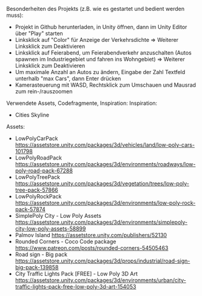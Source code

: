 Besonderheiten des Projekts (z.B. wie es gestartet und bedient werden muss):
- Projekt in Github herunterladen, in Unity öffnen, dann im Unity Editor über "Play" starten
- Linksklick auf "Color" für Anzeige der Verkehrsdichte
=> Weiterer Linksklick zum Deaktivieren
- Linksklick auf Feierabend, um Feierabendverkehr anzuschalten (Autos spawnen im Industriegebiet und fahren ins Wohngebiet)
=> Weiterer Linksklick zum Deaktivieren
- Um maximale Anzahl an Autos zu ändern, Eingabe der Zahl Textfeld unterhalb "max Cars", dann Enter drücken
- Kamerasteuerung mit WASD, Rechtsklick zum Umschauen und Mausrad zum rein-/rauszoomen

Verwendete Assets, Codefragmente, Inspiration:
Inspiration: 
- Cities Skyline

Assets:
- LowPolyCarPack https://assetstore.unity.com/packages/3d/vehicles/land/low-poly-cars-101798
- LowPolyRoadPack https://assetstore.unity.com/packages/3d/environments/roadways/low-poly-road-pack-67288
- LowPolyTreePack https://assetstore.unity.com/packages/3d/vegetation/trees/low-poly-tree-pack-57866
- LowPolyRockPack https://assetstore.unity.com/packages/3d/environments/low-poly-rock-pack-57874
- SimplePoly City - Low Poly Assets https://assetstore.unity.com/packages/3d/environments/simplepoly-city-low-poly-assets-58899
- Palmov Island https://assetstore.unity.com/publishers/52130
- Rounded Corners - Coco Code package https://www.patreon.com/posts/rounded-corners-54505463
- Road sign - Big pack https://assetstore.unity.com/packages/3d/props/industrial/road-sign-big-pack-139858
- City Traffic Lights Pack [FREE] - Low Poly 3D Art https://assetstore.unity.com/packages/3d/environments/urban/city-traffic-lights-pack-free-low-poly-3d-art-154053
